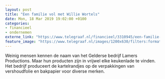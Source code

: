 ```yaml
---
layout: post
title: "Een familie vol met Willie Wortels"
date: Mon, 18 Mar 2019 19:02:00 +0100
categories: 
- financieel 
- ondernemen 
externe_link: "https://www.telegraaf.nl/financieel/3310945/een-familie-vol-met-willie-wortels"
feature_image: "https://www.telegraaf.nl/images/1200x630/filters:format(jpeg):quality(80)/cdn-kiosk-api.telegraaf.nl/280b60ee-49a8-11e9-a781-0217670beecd.jpg"
---
```


<p class="intro">Weinig mensen kennen de naam van het Gelderse bedrijf Lamers Productions. Maar hun producten zijn in vrijwel elke keukenlade te vinden. Het bedrijf produceert de kartelrandjes op de verpakkingen van vershoudfolie en bakpapier voor diverse merken.</p>
